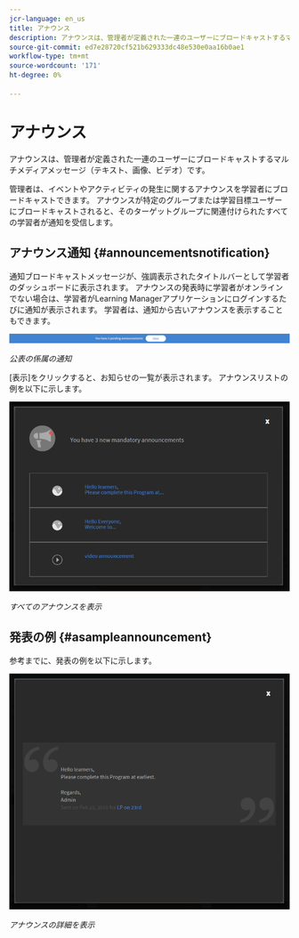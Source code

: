 ```yaml
---
jcr-language: en_us
title: アナウンス
description: アナウンスは、管理者が定義された一連のユーザーにブロードキャストするマルチメディアメッセージ（テキスト、画像、ビデオ）です。
source-git-commit: ed7e28720cf521b629333dc48e530e0aa16b0ae1
workflow-type: tm+mt
source-wordcount: '171'
ht-degree: 0%

---
```




# アナウンス

アナウンスは、管理者が定義された一連のユーザーにブロードキャストするマルチメディアメッセージ（テキスト、画像、ビデオ）です。

管理者は、イベントやアクティビティの発生に関するアナウンスを学習者にブロードキャストできます。 アナウンスが特定のグループまたは学習目標ユーザーにブロードキャストされると、そのターゲットグループに関連付けられたすべての学習者が通知を受信します。

## アナウンス通知 {#announcementsnotification}

通知ブロードキャストメッセージが、強調表示されたタイトルバーとして学習者のダッシュボードに表示されます。 アナウンスの発表時に学習者がオンラインでない場合は、学習者がLearning Managerアプリケーションにログインするたびに通知が表示されます。 学習者は、通知から古いアナウンスを表示することもできます。

![](assets/pending-announcements.png)

*公表の係属の通知*

[表示]をクリックすると、お知らせの一覧が表示されます。 アナウンスリストの例を以下に示します。

![](assets/learner-announcements-list.png)

*すべてのアナウンスを表示*

## 発表の例 {#asampleannouncement}

参考までに、発表の例を以下に示します。

![](assets/announcement-details.png)

*アナウンスの詳細を表示*

